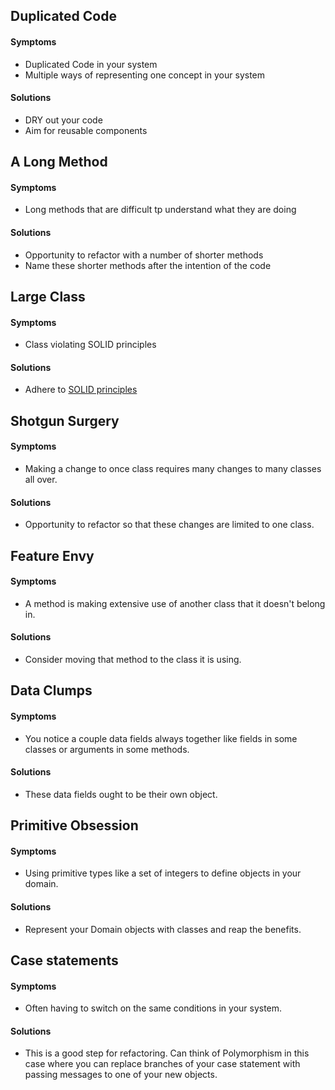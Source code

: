 ## Duplicated Code

#### Symptoms
- Duplicated Code in your system
- Multiple ways of representing one concept in your system

#### Solutions
- DRY out your code
- Aim for reusable components

## A Long Method

#### Symptoms 
- Long methods that are difficult tp understand what they are doing

#### Solutions
- Opportunity to refactor with a number of shorter methods
- Name these shorter methods after the intention of the code

## Large Class

#### Symptoms
- Class violating SOLID principles

#### Solutions
- Adhere to [SOLID principles](https://github.com/Filip11/Best-Practices/blob/master/SOLID.md#single-responsibility)

## Shotgun Surgery

#### Symptoms
- Making a change to once class requires many changes to many classes all over.

#### Solutions
- Opportunity to refactor so that these changes are limited to one class.

## Feature Envy

#### Symptoms
- A method is making extensive use of another class that it doesn't belong in.

#### Solutions
- Consider moving that method to the class it is using.

## Data Clumps 

#### Symptoms
- You notice a couple data fields always together like fields in some classes or arguments in some methods.

#### Solutions
- These data fields ought to be their own object.

## Primitive Obsession

#### Symptoms
- Using primitive types like a set of integers to define objects in your domain.

#### Solutions
- Represent your Domain objects with classes and reap the benefits.

## Case statements

#### Symptoms
- Often having to switch on the same conditions in your system.

#### Solutions
- This is a good step for refactoring. Can think of Polymorphism in this case where you can replace branches of your case statement with passing messages to one of your new objects.
